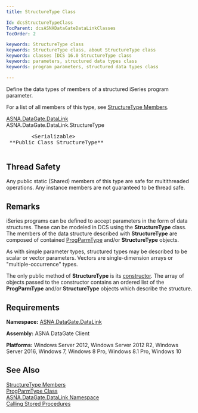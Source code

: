 ```yaml
---
title: StructureType Class

Id: dcsStructureTypeClass
TocParent: dcsASNADataGateDataLinkClasses
TocOrder: 2

keywords: StructureType class
keywords: StructureType class, about StructureType class
keywords: classes [DCS 16.0 StructureType class
keywords: parameters, structured data types class
keywords: program parameters, structured data types class

---
```


Define the data types of members of a structured iSeries program parameter. 

For a list of all members of this type, see [StructureType Members](structure-type-members.html).

[ASNA.DataGate.DataLink](datagate-client-namespace.html) <br /> ASNA.DataGate.DataLink.<span>StructureType</span>
<pre class="syntax" >
        <span>&lt;Serializable&gt;</span>
 **Public Class StructureType** 
      </pre>

## Thread Safety

Any public static (Shared) members of this type are safe for multithreaded operations. Any instance members are not guaranteed to be thread safe.
## Remarks

iSeries programs can be defined to accept parameters in the form of data structures. These can be modeled in DCS using the **StructureType** class. The members of the data structure described with **StructureType** are composed of contained [ProgParmType](prog-parm-type-class.html) and/or **StructureType** objects.

As with simple parameter types, structured types may be described to be scalar or vector parameters. Vectors are single-dimension arrays or "multiple-occurrence" types.

The only public method of **StructureType** is its [ constructor](structure-type-constructors-main.html). The array of objects passed to the constructor contains an ordered list of the **ProgParmType** and/or **StructureType** objects which describe the structure. 
## Requirements

**Namespace:** [ASNA.DataGate.DataLink](datagate-data-link-namespace.html) 

**Assembly:** ASNA DataGate Client

**Platforms:** Windows Server 2012, Windows Server 2012 R2, Windows Server 2016, Windows 7, Windows 8 Pro, Windows 8.1 Pro, Windows 10
## See Also


[StructureType Members](structure-type-members.html)
      <br />
[ProgParmType Class](prog-parm-type-class.html)
      <br />
[ASNA.DataGate.DataLink Namespace](datagate-data-link-namespace.html)
      <br />
[Calling Stored Procedures](calling-stored-procedures.html)

